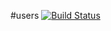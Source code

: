 #users [![Build Status](https://travis-ci.org/lutak-srce/users.svg)](https://travis-ci.org/lutak-srce/users)
